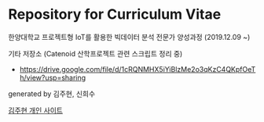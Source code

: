 # Repository for Curriculum Vitae

한양대학교 프로젝트형 IoT를 활용한 빅데이터 분석 전문가 양성과정 (2019.12.09 ~)

기타 저장소 (Catenoid 산학프로젝트 관련 스크립트 정리 중)

* https://drive.google.com/file/d/1cRQNMHX5iYiBlzMe2o3qKzC4QKpfOeTh/view?usp=sharing

generated by 김주현, 신희수

[김주현 개인 사이트](https://take-a-look.tistory.com)
